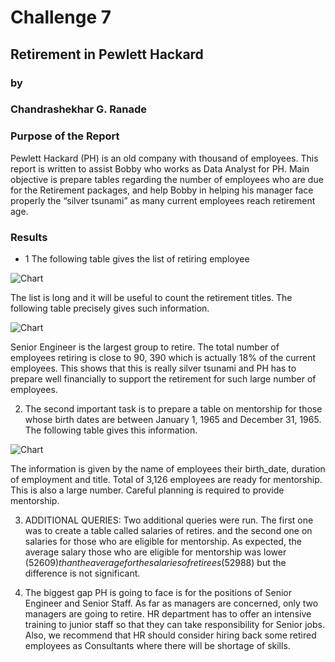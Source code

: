 

# Challenge 7
## Retirement in Pewlett Hackard

### by

### Chandrashekhar G. Ranade

### Purpose of the Report

Pewlett Hackard (PH) is an old company with thousand of employees. This report is written to assist Bobby who works
as Data Analyst for PH. Main objective is prepare tables regarding the number of employees who are due for the Retirement
packages, and help Bobby in helping his manager face properly the “silver tsunami” as many current employees reach
retirement age.

### Results

* 1 The following table gives the list of retiring employee

![Chart](https://i.imgur.com/FvAbT5v.png)

The list is long and it will be useful to count the retirement titles. The following table precisely gives such
information.

![Chart](https://i.imgur.com/BFOYv0O.png)

Senior Engineer is the largest group to retire. The total number of employees retiring is close to 90, 390
which is actually 18% of the current employees. This shows that this is really silver tsunami and PH has to prepare
well financially to support the retirement for such large number of employees.

2. The second important task is to prepare a table on mentorship for those  whose birth dates
 are between January 1, 1965 and December 31, 1965. The following table gives this information.

 ![Chart](https://i.imgur.com/YZbU9T4.png)

 The information is given by the name of employees their birth_date, duration of employment and title.
 Total of 3,126 employees are ready for mentorship. This is also a large number. Careful planning is
 required to provide mentorship.

 3. ADDITIONAL QUERIES: Two additional queries were run. The first one was to create a table called salaries of retires.
 and the second one on salaries for those who are eligible for mentorship. As expected, the average salary
 those who are eligible for mentorship was lower ($52609) than the average for the salaries of retirees ($52988)
 but the difference is not significant.

 4. The biggest gap PH is going to face is for the positions of Senior Engineer and Senior Staff.
    As far as managers are concerned, only two managers are going to retire. HR department
    has to offer an intensive training to junior staff so that they can take responsibility for Senior jobs.
    Also, we recommend that HR should consider hiring back some retired employees as Consultants where there
    will be shortage of skills.
